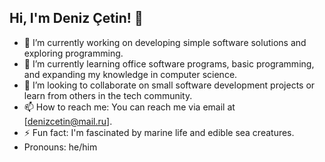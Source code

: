 ## Hi, I'm Deniz Çetin! 👋

- 🔭 I’m currently working on developing simple software solutions and exploring programming.
- 🌱 I’m currently learning office software programs, basic programming, and expanding my knowledge in computer science.
- 👯 I’m looking to collaborate on small software development projects or learn from others in the tech community.
- 📫 How to reach me: You can reach me via email at [denizcetin@mail.ru].
- ⚡ Fun fact: I'm fascinated by marine life and edible sea creatures.
- Pronouns: he/him
